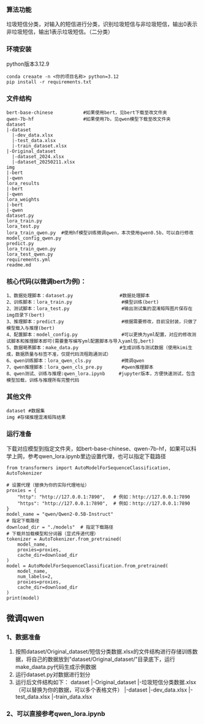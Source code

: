 ### 算法功能

垃圾短信分类，对输入的短信进行分类，识别垃圾短信与非垃圾短信，输出0表示非垃圾短信，输出1表示垃圾短信。（二分类）

### 环境安装
python版本3.12.9
```
conda creaate -n <你的项目名称> python=3.12
pip install -r requirements.txt
```

### 文件结构
```
bert-base-chinese           #如果使用bert，见bert下载至改文件夹
qwen-7b-hf                  #如果使用7b，见qwen模型下载至改文件夹
dataset
|-dataset
  |-dev_data.xlsx
  |-test_data.xlsx
  |-train_dataset.xlsx
|-Original_dataset
  |-dataset_2024.xlsx
  |-dataset_20250211.xlsx
img
|-bert
|-qwen
lora_results
|-bert
|-qwen
lora_weights
|-bert
|-qwen
dataset.py
lora_train.py
lora_test.py
lora_train_qwen.py  #使用hf模型训练微调qwen，本次使用qwen0.5b，可以自行修改
model_config_qwen.py
predict.py
lora_train_qwen.py
lora_test_qwen.py
requirements.yml
readme.md
```
### 核心代码(以微调bert为例)：

```
1、数据处理脚本：dataset.py                 #数据处理脚本
2、训练脚本：lora_train.py                  #模型训练(bert)
2、测试脚本：lora_test.py                   #输出测试集的混淆矩阵图片保存在img目录下(bert)
3、推理脚本：predict.py                     #根据需要修改，目前没封装，只做了模型载入与推理(bert)
4、配置脚本：model_config.py                #可以更换为yml配置，对应的修改测试脚本和推理脚本即可(需要重写编写yml配置脚本与导入yaml包,bert)
5、数据喝茶脚本：make_data.py               #生成训练与测试数据（使用kimi生成，数据质量与标签不准，仅提代码流程跑通测试）
6、qwen训练脚本：lora_qwen_cls.py           #微调qwen
7、qwen推理脚本：lora_qwen_cls_pre.py       #qwen推理脚本
8、qwen测试、训练与推理:qwen_lora.ipynb     #jupyter版本，方便快速测试，包含模型加载，训练与推理所有完整代码
```

### 其他文件

```
dataset #数据集
img #存储推理混淆矩阵结果
```

### 运行准备
下载对应模型到指定文件夹，如bert-base-chinese、qwen-7b-hf，如果可以科学上网，参考qwen_lora.ipynb里边设置代理，也可以指定下载路径

```
from transformers import AutoModelForSequenceClassification, AutoTokenizer

# 设置代理（替换为你的实际代理地址）
proxies = {
    "http": "http://127.0.0.1:7890",   # 例如：http://127.0.0.1:7890
    "https": "http://127.0.0.1:7890",  # 例如：http://127.0.0.1:7890
}
model_name = "qwen/Qwen2-0.5B-Instruct"
# 指定下载路径
download_dir = "./models"  # 指定下载路径
# 下载并加载模型和分词器（显式传递代理）
tokenizer = AutoTokenizer.from_pretrained(
    model_name,
    proxies=proxies,
    cache_dir=download_dir
)
model = AutoModelForSequenceClassification.from_pretrained(
    model_name,
    num_labels=2,
    proxies=proxies,
    cache_dir=download_dir
)
print(model)
```

## 微调qwen
### 1、数据准备
1. 按照dataset/Original_dataset/短信分类数据.xlsx的文件结构进行存储训练数据，将自己的数据放到"dataset/Original_dataset/"目录底下，运行make_daata.py代码生成示例数据
2. 运行dataset.py对数据进行划分
3. 运行后文件结构如下：
dataset
|-Original_dataset
  |-垃圾短信分类数据.xlsx（可以替换为你的数据，可以多个表格文件）
|-dataset
  |-dev_data.xlsx
  |-test_data.xlsx
  |-train_data.xlsx
  
### 2、可以直接参考qwen_lora.ipynb
